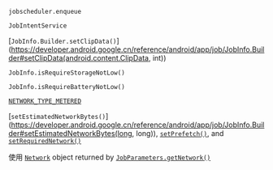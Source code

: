 `jobscheduler.enqueue`  

`JobIntentService`   

[`JobInfo.Builder.setClipData()`](https://developer.android.google.cn/reference/android/app/job/JobInfo.Builder#setClipData(android.content.ClipData, int)) 

`JobInfo.isRequireStorageNotLow()`

`JobInfo.isRequireBatteryNotLow()`

[`NETWORK_TYPE_METERED`](https://developer.android.google.cn/reference/android/app/job/JobInfo#NETWORK_TYPE_METERED)



[`setEstimatedNetworkBytes()`](https://developer.android.google.cn/reference/android/app/job/JobInfo.Builder#setEstimatedNetworkBytes(long, long)), [`setPrefetch()`](https://developer.android.google.cn/reference/android/app/job/JobInfo.Builder#setPrefetch(boolean)), and [`setRequiredNetwork()`](https://developer.android.google.cn/reference/android/app/job/JobInfo.Builder#setRequiredNetwork(android.net.NetworkRequest))  

使用 [`Network`](https://developer.android.google.cn/reference/android/net/Network) object returned by [`JobParameters.getNetwork()`](https://developer.android.google.cn/reference/android/app/job/JobParameters#getNetwork())

